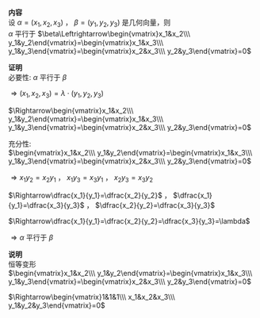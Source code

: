 **内容**  
设 $\alpha=(x_1,x_2,x_3)$ ， $\beta=(y_1,y_2,y_3)$ 是几何向量，则  
$\alpha$ 平行于 $\beta\Leftrightarrow\begin{vmatrix}x_1&x_2\\\ y_1&y_2\end{vmatrix}=\begin{vmatrix}x_1&x_3\\\ y_1&y_3\end{vmatrix}=\begin{vmatrix}x_2&x_3\\\ y_2&y_3\end{vmatrix}=0$  
  
**证明**  
必要性: $\alpha$ 平行于 $\beta$  
  
$\Rightarrow(x_1,x_2,x_3)=\lambda\cdot(y_1,y_2,y_3)$  
  
$\Rightarrow\begin{vmatrix}x_1&x_2\\\ y_1&y_2\end{vmatrix}=\begin{vmatrix}x_1&x_3\\\ y_1&y_3\end{vmatrix}=\begin{vmatrix}x_2&x_3\\\ y_2&y_3\end{vmatrix}=0$  
  
充分性:  
$\begin{vmatrix}x_1&x_2\\\ y_1&y_2\end{vmatrix}=\begin{vmatrix}x_1&x_3\\\ y_1&y_3\end{vmatrix}=\begin{vmatrix}x_2&x_3\\\ y_2&y_3\end{vmatrix}=0$  
  
$\Rightarrow x_1y_2=x_2y_1$ ， $x_1y_3=x_3y_1$ ， $x_2y_3=x_3y_2$  
  
$\Rightarrow\dfrac{x_1}{y_1}=\dfrac{x_2}{y_2}$ ， $\dfrac{x_1}{y_1}=\dfrac{x_3}{y_3}$ ， $\dfrac{x_2}{y_2}=\dfrac{x_3}{y_3}$  
  
$\Rightarrow\dfrac{x_1}{y_1}=\dfrac{x_2}{y_2}=\dfrac{x_3}{y_3}=\lambda$  
  
$\Rightarrow\alpha$ 平行于 $\beta$  
  
**说明**  
恒等变形  
$\begin{vmatrix}x_1&x_2\\\ y_1&y_2\end{vmatrix}=\begin{vmatrix}x_1&x_3\\\ y_1&y_3\end{vmatrix}=\begin{vmatrix}x_2&x_3\\\ y_2&y_3\end{vmatrix}=0$  
  
$\Rightarrow\begin{vmatrix}1&1&1\\\ x_1&x_2&x_3\\\ y_1&y_2&y_3\end{vmatrix}=0$  
